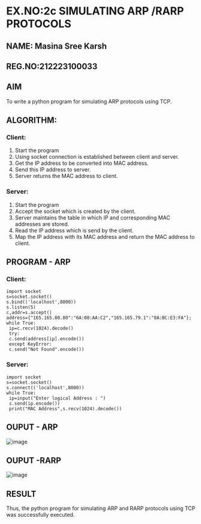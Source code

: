 # EX.NO:2c SIMULATING ARP /RARP PROTOCOLS
## NAME: Masina Sree Karsh
## REG.NO:212223100033
## AIM
To write a python program for simulating ARP protocols using TCP.
## ALGORITHM:
### Client:
1. Start the program</br>
2. Using socket connection is established between client and server.</br>
3. Get the IP address to be converted into MAC address.</br>
4. Send this IP address to server.</br>
5. Server returns the MAC address to client.</br>
### Server:
1. Start the program</br>
2. Accept the socket which is created by the client.</br>
3. Server maintains the table in which IP and corresponding MAC addresses are
stored.</br>
4. Read the IP address which is send by the client.</br>
5. Map the IP address with its MAC address and return the MAC address to client.</br>

## PROGRAM - ARP
### Client:
```
import socket
s=socket.socket()
s.bind(('localhost',8000))
s.listen(5)
c,addr=s.accept()
address={"165.165.80.80":"6A:08:AA:C2","165.165.79.1":"8A:BC:E3:FA"};
while True:
 ip=c.recv(1024).decode()
 try:
 c.send(address[ip].encode())
 except KeyError:
 c.send("Not Found".encode())
```
### Server:
```
import socket
s=socket.socket()
s.connect(('localhost',8000))
while True:
 ip=input("Enter logical Address : ")
 s.send(ip.encode())
 print("MAC Address",s.recv(1024).decode())
```

## OUPUT - ARP
![image](https://github.com/Yuvaranithulasingam/2c.ARP_RARP_PROTOCOLS/assets/121418522/f1672c11-b0d6-4d4a-b076-d81b505c4e50)

## OUPUT -RARP
![image](https://github.com/Yuvaranithulasingam/2c.ARP_RARP_PROTOCOLS/assets/121418522/34ab84eb-9e13-4449-b899-9128d5988d16)

## RESULT
Thus, the python program for simulating ARP and RARP protocols using TCP was successfully 
executed.
